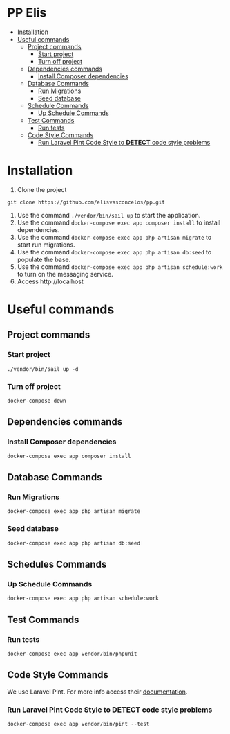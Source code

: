 # PP Elis

- [Installation](#installation)
- [Useful commands](#useful-commands)
    - [Project commands](#project-commands)
        - [Start project](#start-project)
        - [Turn off project](#turn-off-project)
    - [Dependencies commands](#dependencies-commands)
        - [Install Composer dependencies](#install-composer-dependencies)
    - [Database Commands](#database-commands)
        - [Run Migrations](#run-migrations)
        - [Seed database](#seed-database)
    - [Schedule Commands](#schedules-commands)
        - [Up Schedule Commands](#up-schedule-commands)
    - [Test Commands](#test-commands)
        - [Run tests](#run-tests)
    - [Code Style Commands](#code-style-commands)
        - [Run Laravel Pint Code Style to **DETECT** code style problems](#run-laravel-pint-code-style-to-detect-code-style-problems)


# Installation
1. Clone the project
```shell
git clone https://github.com/elisvasconcelos/pp.git
```
1. Use the command `./vendor/bin/sail up` to start the application.
2. Use the command `docker-compose exec app composer install` to install dependencies.
3. Use the command `docker-compose exec app php artisan migrate` to start run migrations.
4. Use the command `docker-compose exec app php artisan db:seed` to populate the base.
5. Use the command `docker-compose exec app php artisan schedule:work` to turn on the messaging service.
6. Access http://localhost

# Useful commands
## Project commands
### Start project
```shell
./vendor/bin/sail up -d
```
### Turn off project
```shell
docker-compose down
```

## Dependencies commands
### Install Composer dependencies
```shell
docker-compose exec app composer install
```

## Database Commands
### Run Migrations
```shell
docker-compose exec app php artisan migrate
```
### Seed database
```shell
docker-compose exec app php artisan db:seed
```

## Schedules Commands
### Up Schedule Commands
```shell
docker-compose exec app php artisan schedule:work
```

## Test Commands
### Run tests
```shell
docker-compose exec app vendor/bin/phpunit
```
## Code Style Commands
We use Laravel Pint. For more info access their [documentation](https://laravel.com/docs/10.x/pint).
### Run Laravel Pint Code Style to **DETECT** code style problems
```shell
docker-compose exec app vendor/bin/pint --test
```
